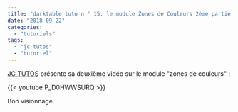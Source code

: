 ```yaml
---
title: "darktable tuto n ° 15: le module Zones de Couleurs 2ème partie."
date: "2018-09-22"
categories: 
  - "tutoriels"
tags: 
  - "jc-tutos"
  - "tutoriel"
---
```


[JC TUTOS](http://darktable.fr/2018/09/pourquoi-darktable-nest-pas-plein-de-fonctionnalites-incroyables/) présente sa deuxième vidéo sur le module "zones de couleurs" : 

{{< youtube P_D0HWWSURQ >}}

Bon visionnage.
